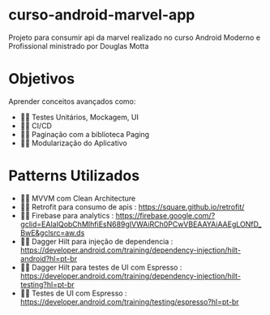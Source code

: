 # curso-android-marvel-app
Projeto para consumir api da marvel realizado no curso Android Moderno e Profissional ministrado por Douglas Motta

# Objetivos
Aprender conceitos avançados como: 
- 👨‍💻 Testes Unitários, Mockagem, UI 
- 👨‍💻 CI/CD
- 👨‍💻 Paginação com a biblioteca Paging
- 👨‍💻 Modularização do Aplicativo

# Patterns Utilizados
- 👨‍💻 MVVM com Clean Architecture
- 👨‍💻 Retrofit para consumo de apis : https://square.github.io/retrofit/
- 👨‍💻 Firebase para analytics : https://firebase.google.com/?gclid=EAIaIQobChMIhfiEsN689gIVWAiRCh0PCwVBEAAYAiAAEgLONfD_BwE&gclsrc=aw.ds
- 👨‍💻 Dagger Hilt para injeção de dependencia : https://developer.android.com/training/dependency-injection/hilt-android?hl=pt-br
- 👨‍💻 Dagger Hilt para testes de UI com Espresso : https://developer.android.com/training/dependency-injection/hilt-testing?hl=pt-br
- 👨‍💻 Testes de UI com Espresso : https://developer.android.com/training/testing/espresso?hl=pt-br
